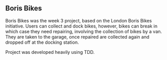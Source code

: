 Boris Bikes
---

Boris Bikes was the week 3 project, based on the London Boris Bikes initiative. Users can collect and dock bikes, however, bikes can break in which case they need repairing, involving the collection of bikes by a van. They are taken to the garage, once repaired are collected again and dropped off at the docking station.

Project was developed heavily using TDD.